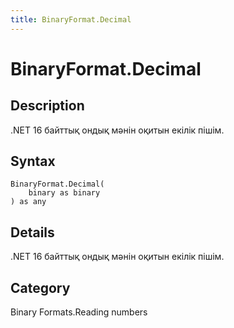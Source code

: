 ```yaml
---
title: BinaryFormat.Decimal
---
```


# BinaryFormat.Decimal


## Description

.NET 16 байттық ондық мәнін оқитын екілік пішім.


## Syntax

```powerquery
BinaryFormat.Decimal(
    binary as binary
) as any
```


## Details

.NET 16 байттық ондық мәнін оқитын екілік пішім.



## Category
Binary Formats.Reading numbers
